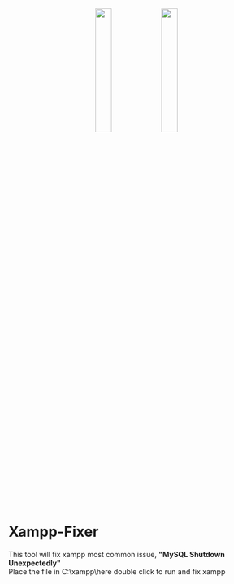 <center>
<img src="https://cdn.discordapp.com/attachments/469034753752956928/954404363261059152/imageedit_1_6228704109-removebg-preview.png" width="25%">
 <img src=" https://kinsta.com/wp-content/uploads/2021/02/xampp-mysql-shutdown-unexpectedly.png" width="25%">
</center>

# Xampp-Fixer
This tool will fix xampp most common issue, <b>"MySQL Shutdown Unexpectedly"</b>
<br>
Place the file in C:\xampp\here double click to run and fix xampp
